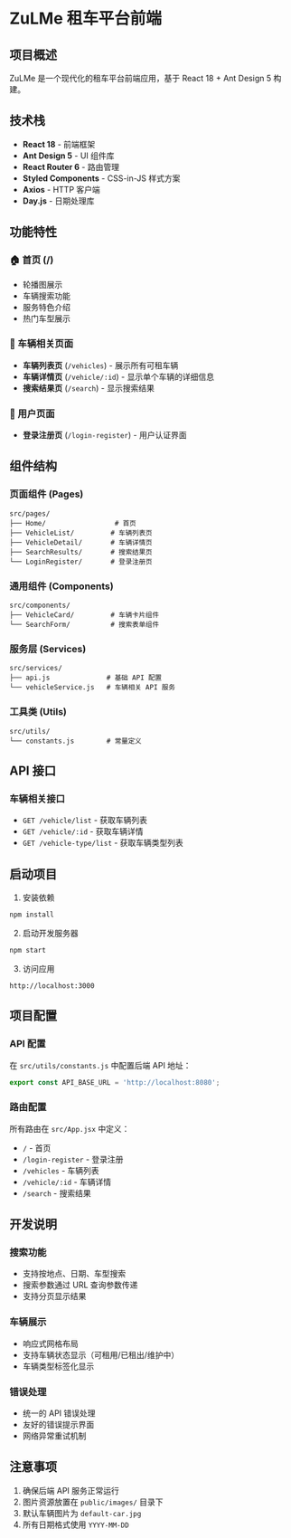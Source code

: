 # ZuLMe 租车平台前端

## 项目概述

ZuLMe 是一个现代化的租车平台前端应用，基于 React 18 + Ant Design 5 构建。

## 技术栈

- **React 18** - 前端框架
- **Ant Design 5** - UI 组件库
- **React Router 6** - 路由管理
- **Styled Components** - CSS-in-JS 样式方案
- **Axios** - HTTP 客户端
- **Day.js** - 日期处理库

## 功能特性

### 🏠 首页 (/)
- 轮播图展示
- 车辆搜索功能
- 服务特色介绍
- 热门车型展示

### 🚗 车辆相关页面
- **车辆列表页** (`/vehicles`) - 展示所有可租车辆
- **车辆详情页** (`/vehicle/:id`) - 显示单个车辆的详细信息
- **搜索结果页** (`/search`) - 显示搜索结果

### 👤 用户页面
- **登录注册页** (`/login-register`) - 用户认证界面

## 组件结构

### 页面组件 (Pages)
```
src/pages/
├── Home/                 # 首页
├── VehicleList/         # 车辆列表页
├── VehicleDetail/       # 车辆详情页
├── SearchResults/       # 搜索结果页
└── LoginRegister/       # 登录注册页
```

### 通用组件 (Components)
```
src/components/
├── VehicleCard/         # 车辆卡片组件
└── SearchForm/          # 搜索表单组件
```

### 服务层 (Services)
```
src/services/
├── api.js              # 基础 API 配置
└── vehicleService.js   # 车辆相关 API 服务
```

### 工具类 (Utils)
```
src/utils/
└── constants.js        # 常量定义
```

## API 接口

### 车辆相关接口
- `GET /vehicle/list` - 获取车辆列表
- `GET /vehicle/:id` - 获取车辆详情
- `GET /vehicle-type/list` - 获取车辆类型列表

## 启动项目

1. 安装依赖
```bash
npm install
```

2. 启动开发服务器
```bash
npm start
```

3. 访问应用
```
http://localhost:3000
```

## 项目配置

### API 配置
在 `src/utils/constants.js` 中配置后端 API 地址：
```javascript
export const API_BASE_URL = 'http://localhost:8080';
```

### 路由配置
所有路由在 `src/App.jsx` 中定义：
- `/` - 首页
- `/login-register` - 登录注册
- `/vehicles` - 车辆列表
- `/vehicle/:id` - 车辆详情
- `/search` - 搜索结果

## 开发说明

### 搜索功能
- 支持按地点、日期、车型搜索
- 搜索参数通过 URL 查询参数传递
- 支持分页显示结果

### 车辆展示
- 响应式网格布局
- 支持车辆状态显示（可租用/已租出/维护中）
- 车辆类型标签化显示

### 错误处理
- 统一的 API 错误处理
- 友好的错误提示界面
- 网络异常重试机制

## 注意事项

1. 确保后端 API 服务正常运行
2. 图片资源放置在 `public/images/` 目录下
3. 默认车辆图片为 `default-car.jpg`
4. 所有日期格式使用 `YYYY-MM-DD`
